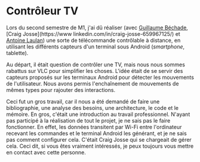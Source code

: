 # Contrôleur TV

Lors du second semestre de M1, j'ai dû réaliser (avec
[Guillaume Béchade](https://www.linkedin.com/in/guillaume-b%C3%A9chade-60a467145/),
[Craig Josse](https://www linkedin.com/in/craig-josse-659967125/) et
[Antoine Laulan](https://www.linkedin.com/in/antoinelaulan/)) une sorte de télécommande contrôlable à distance, en
utilisant les différents capteurs d'un terminal sous Android (<i>smartphone</i>, tablette).

Au départ, il était question de contrôler une TV, mais nous nous sommes rabattus sur VLC pour simplifier les choses.
L'idée était de se servir des capteurs proposés sur les terminaux Android pour détecter les mouvements de
l'utilisateur. Nous avons permis l'enchaînement de mouvements de mêmes types pour rajouter des interactions.

Ceci fut un gros travail, car il nous a été demandé de faire une bibliographie, une analyse des besoins, une
architecture, le code et le mémoire. En gros, c'était une introduction au travail professionnel. N'ayant pas participé
à la réalisation de tout le projet, je ne sais pas le faire fonctionner. En effet, les données transitent par Wi-Fi
entre l'ordinateur recevant les commandes et le terminal Android les générant, et je ne sais pas comment configurer
cela. C'était Craig Josse qui se chargeait de gérer cela. Ceci dit, si vous êtes vraiment intéressés, je peux toujours
vous mettre en contact avec cette personne.
